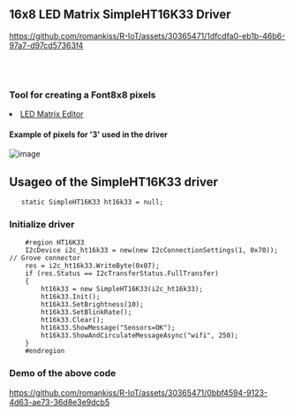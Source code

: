 
<h2>16x8 LED Matrix SimpleHT16K33 Driver</h2>

https://github.com/romankiss/R-IoT/assets/30365471/1dfcdfa0-eb1b-46b6-97a7-d97cd57363f4



<br></br>

<h3>Tool for creating a Font8x8 pixels</h3>

<li><a href="https://xantorohara.github.io/led-matrix-editor/#0000000000a000e0">LED Matrix Editor</a></li>

<h4>Example of pixels for '3' used in the driver</h4>

![image](https://github.com/romankiss/R-IoT/assets/30365471/2bd01149-aafe-4552-b894-1e6a46684bb2)






<h2>Usageo of the SimpleHT16K33 driver</h2>

       static SimpleHT16K33 ht16k33 = null;

<h3>Initialize driver</h3>

        #region HT16K33  
        I2cDevice i2c_ht16k33 = new(new I2cConnectionSettings(1, 0x70)); // Grove connector
        res = i2c_ht16k33.WriteByte(0x07);
        if (res.Status == I2cTransferStatus.FullTransfer)
        {
            ht16k33 = new SimpleHT16K33(i2c_ht16k33);
            ht16k33.Init();
            ht16k33.SetBrightness(10);
            ht16k33.SetBlinkRate();
            ht16k33.Clear();
            ht16k33.ShowMessage("Sensors=OK");
            ht16k33.ShowAndCirculateMessageAsync("wifi", 250);
        }          
        #endregion



<h3>Demo of the above code</h3>
        

https://github.com/romankiss/R-IoT/assets/30365471/0bbf4594-9123-4d63-ae73-36d8e3e9dcb5

